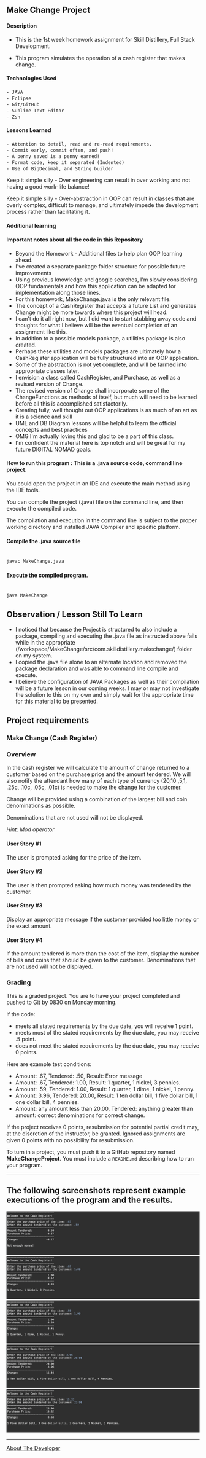 ## Make Change Project

#### Description

- This is the 1st week homework assignment for Skill Distillery, Full Stack Development.


- This program simulates the operation of a cash register that makes change.


#### Technologies Used
	- JAVA
	- Eclipse
	- Git/GitHub
	- Sublime Text Editor
	- Zsh

#### Lessons Learned
    - Attention to detail, read and re-read requirements.
	- Commit early, commit often, and push!
	- A penny saved is a penny earned!
	- Format code, keep it separated (Indented)
	- Use of BigDecimal, and String builder
	
	
Keep it simple silly - Over engineering can result in over working and not having a good work-life balance!

Keep it simple silly - Over-abstraction in OOP can result in classes that are overly complex, difficult to manage, and ultimately impede the development process rather than facilitating it.
	
	
	
#### Additional learning 

#### Important notes about all the code in this Repository 

- Beyond the Homework - Additional files to help plan OOP learning ahead.
- I've created a separate package folder structure for possible future improvements
- Using previous knowledge and google searches, I'm slowly considering OOP fundamentals and how this application can be adapted for implementation along those lines.
- For this homework, MakeChange.java is the only relevant file.
- The concept of a CashRegister that accepts a future List<Purchases> and generates Change might be more towards where this project will head.
- I can't do it all right now, but I did want to start stubbing away code and thoughts for what I believe will be the eventual completion of an assignment like this.
- In addition to a possible models package, a utilities package is also created.
- Perhaps these utilities and models packages are ultimately how a CashRegister application will be fully structured into an OOP application.
- Some of the abstraction is not yet complete, and will be farmed into appropriate classes later.
- I envision a class called CashRegister, and Purchase, as well as a revised version of Change.
- The revised version of Change shall incorporate some of the ChangeFunctions as methods of itself, but much will need to be learned before all this is accomplished satisfactorily.
- Creating fully, well thought out OOP applications is as much of an art as it is a science and skill
- UML and DB Diagram lessons will be helpful to learn the official concepts and best practices
- OMG I'm actually loving this and glad to be a part of this class.
- I'm confident the material here is top notch and will be great for my future DIGITAL NOMAD goals.

#### How to run this program : This is a .java source code, command line project.  

You could open the project in an IDE and execute the main method using the IDE tools.

You can compile the project (.java) file on the command line, and then execute the compiled code.

The compilation and execution in the command line is subject to the proper working directory and installed JAVA Compiler and specific platform.

#### Compile the .java source file

```bash

javac MakeChange.java

```
#### Execute the compiled program.

```bash

java MakeChange

```

## Observation / Lesson Still To Learn

- I noticed that because the Project is structured to also include a package, compiling and executing the .java file as instructed above fails while in the appropriate (/workspace/MakeChange/src/com.skilldistillery.makechange/) folder on my system.
- I copied the .java file alone to an alternate location and removed the package declaration and was able to command line compile and execute.
- I believe the configuration of JAVA Packages as well as their compilation will be a future lesson in our coming weeks.  I may or may not investigate the solution to this on my own and simply wait for the appropriate time for this material to be presented.



## Project requirements


### Make Change (Cash Register)

### Overview

In the cash register we will calculate the amount of change returned to a customer based on the purchase price and the amount tendered. We will also notify the attendant how many of each type of currency ($20 ,$10 ,$5 ,$1, .25c, .10c, .05c, .01c) is needed to make the change for the customer. 

Change will be provided using a combination of the largest bill and coin denominations as possible. 

Denominations that are not used will not be displayed.

*Hint: Mod operator*

#### User Story #1

The user is prompted asking for the price of the item.

#### User Story #2

The user is then prompted asking how much money was tendered by the customer.

#### User Story #3

Display an appropriate message if the customer provided too little money or the exact amount.

#### User Story #4

If the amount tendered is more than the cost of the item, display the number of bills and coins that should be given to the customer. Denominations that are not used will not be displayed.

### Grading

This is a graded project. You are to have your project completed and pushed to Git by 0830 on Monday morning.  

If the code:
*  meets all stated requirements by the due date, you will receive 1 point.
*  meets most of the stated requirements by the due date, you may receive .5 point.
*  does not meet the stated requirements by the due date, you may receive 0 points.

Here are example test conditions:

* Amount: .67, Tendered: .50, Result: Error message
* Amount: .67, Tendered: 1.00, Result: 1 quarter, 1 nickel, 3 pennies.
* Amount: .59, Tendered: 1.00, Result: 1 quarter, 1 dime, 1 nickel, 1 penny.
* Amount: 3.96, Tendered: 20.00, Result: 1 ten dollar bill, 1 five dollar bill, 1 one dollar bill, 4 pennies.
* Amount: any amount less than 20.00, Tendered: anything greater than amount: correct denominations for correct change.

If the project receives 0 points, resubmission for potential partial credit may, at the discretion of the instructor, be granted. Ignored assignments are given 0 points with no possibility for resubmission.

To turn in a project, you must push it to a GitHub repository named **MakeChangeProject**.  You must include a `README.md` describing how to run your program.

<hr>

## The following screenshots represent example executions of the program and the results.

![Example usage](1.png)
![Example usage](2.png)
![Example usage](3.png)
![Example usage](4.png)
![Example usage](5.png)

<hr>

[About The Developer](https://github.com/pasciaks/)

